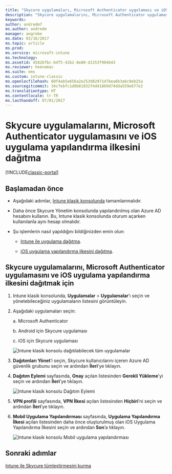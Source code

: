 ```yaml
---
title: "Skycure uygulamaları, Microsoft Authenticator uygulaması ve iOS yapılandırma ilkesi dağıtma"
description: "Skycure uygulamalarını, Microsoft Authenticator uygulamasını ve iOS yapılandırma ilkesini Intune klasik konsoluna dağıtın."
keywords: 
author: andredm7
ms.author: andredm
manager: angrobe
ms.date: 03/16/2017
ms.topic: article
ms.prod: 
ms.service: microsoft-intune
ms.technology: 
ms.assetid: 45826fbc-6df5-41b2-8e80-d1353f904b43
ms.reviewer: heenamac
ms.suite: ems
ms.custom: intune-classic
ms.openlocfilehash: 60f4ab5a656a2e253d82971d7bea6b3a6c9eb25a
ms.sourcegitcommit: 34cfebfc1d8b81032f4d41869d74dda559e677e2
ms.translationtype: HT
ms.contentlocale: tr-TR
ms.lasthandoff: 07/01/2017
---
```

# <a name="deploy-skycure-apps-microsoft-authenticator-app-and-ios-app-configuration-policy"></a>Skycure uygulamalarını, Microsoft Authenticator uygulamasını ve iOS uygulama yapılandırma ilkesini dağıtma

[!INCLUDE[classic-portal](../includes/classic-portal.md)]

## <a name="before-you-begin"></a>Başlamadan önce

-   Aşağıdaki adımlar, [Intune klasik konsolunda](https://manage.microsoft.com/) tamamlanmalıdır.

-   Daha önce Skycure Yönetim konsolunda yapılandırılmış olan Azure AD hesabını kullanın. Bu, Intune klasik konsolunda oturum açarken kullanılanla aynı hesap olmalıdır.

-   Şu işlemlerin nasıl yapıldığını bildiğinizden emin olun:

    -   [Intune ile uygulama dağıtma](/intune-classic/deploy-use/deploy-apps-in-microsoft-intune).

    -   [iOS uygulama yapılandırma ilkesini dağıtma](/intune-classic/deploy-use/configure-ios-apps-with-mobile-app-configuration-policies-in-microsoft-intune).

## <a name="to-deploy-skycure-apps-microsoft-authenticator-app-and-the-ios-app-configuration-policy"></a>Skycure uygulamalarını, Microsoft Authenticator uygulamasını ve iOS uygulama yapılandırma ilkesini dağıtmak için

1.  Intune klasik konsolunda, **Uygulamalar** &gt; **Uygulamalar**’ı seçin ve yönetebileceğiniz uygulamaların listesini görüntüleyin.

2.  Aşağıdaki uygulamaları seçin:

    a.  Microsoft Authenticator

    b.  Android için Skycure uygulaması

    c.  iOS için Skycure uygulaması

       ![Intune klasik konsolu dağıtılabilecek tüm uygulamalar](../media/mtp/skycure-deploy-app-1.png)

3.  **Dağıtımları Yönet**’i seçin, Skycure kullanıcılarını içeren Azure AD güvenlik grubunu seçin ve ardından **İleri**’ye tıklayın.

4.  **Dağıtım Eylemi** sayfasında, **Onay** açılan listesinden **Gerekli Yükleme**’yi seçin ve ardından **İleri**’ye tıklayın.

    ![Intune klasik konsolu Dağıtım Eylemi](../media/mtp/skycure-deploy-app-2.png)

5.  **VPN profili** sayfasında, **VPN İlkesi** açılan listesinden **Hiçbiri**’ni seçin ve ardından **İleri**’ye tıklayın.

6.  **Mobil Uygulama Yapılandırması** sayfasında, **Uygulama Yapılandırma İlkesi** açılan listesinden daha önce oluşturulmuş olan iOS Uygulama Yapılandırma İlkesini seçin ve ardından **Son**’a tıklayın.

    ![Intune klasik konsolu Mobil uygulama yapılandırması](../media/mtp/skycure-deploy-app-3.png)

## <a name="next-steps"></a>Sonraki adımlar

[Intune ile Skycure tümleştirmesini kurma](/intune-classic/deploy-use/setup-the-skycure-integration-with-Intune)
